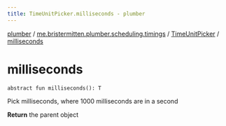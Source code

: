 ```yaml
---
title: TimeUnitPicker.milliseconds - plumber
---
```


[plumber](../../index.html) / [me.bristermitten.plumber.scheduling.timings](../index.html) / [TimeUnitPicker](index.html) / [milliseconds](./milliseconds.html)

# milliseconds

`abstract fun milliseconds(): T`

Pick milliseconds, where 1000 milliseconds are in a second

**Return**
the parent object

